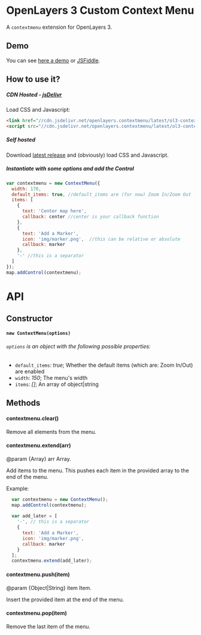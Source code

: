 # OpenLayers 3 Custom Context Menu
A `contextmenu` extension for OpenLayers 3.

## Demo
You can see [here a demo](http://rawgit.com/jonataswalker/ol3-contextmenu/master/examples/contextmenu.html) or [JSFiddle](http://jsfiddle.net/jonataswalker/ooxs1w5d/).

## How to use it?
##### CDN Hosted - [jsDelivr](http://www.jsdelivr.com/projects/openlayers.contextmenu)
Load CSS and Javascript:
```HTML
<link href="//cdn.jsdelivr.net/openlayers.contextmenu/latest/ol3-contextmenu.min.css"  rel="stylesheet">
<script src="//cdn.jsdelivr.net/openlayers.contextmenu/latest/ol3-contextmenu.js"></script>
```
##### Self hosted
Download [latest release](https://github.com/jonataswalker/ol3-contextmenu/releases/latest) and (obviously) load CSS and Javascript.

##### Instantiate with some options and add the Control
```javascript
var contextmenu = new ContextMenu({
  width: 170,
  default_items: true, //default_items are (for now) Zoom In/Zoom Out
  items: [
    {
      text: 'Center map here',
      callback: center //center is your callback function
    },
    {
      text: 'Add a Marker',
      icon: 'img/marker.png',  //this can be relative or absolute
      callback: marker
    },
    '-' //this is a separator
  ]
});
map.addControl(contextmenu);
```

# API

## Constructor

#### `new ContextMenu(options)`

###### `options` is an object with the following possible properties:
* `default_items`: *true*; Whether the default items (which are: Zoom In/Out) are enabled
* `width`: *150*; The menu's width
* `items`: *[]*; An array of object|string

## Methods

#### contextmenu.clear()

Remove all elements from the menu.

#### contextmenu.extend(arr)

@param {Array} arr Array.

Add items to the menu. This pushes each item in the provided array to the end of the menu.

Example:
```js
  var contextmenu = new ContextMenu();
  map.addControl(contextmenu);
  
  var add_later = [
    '-', // this is a separator
    {
      text: 'Add a Marker',
      icon: 'img/marker.png',
      callback: marker
    }
  ];
  contextmenu.extend(add_later);
```

#### contextmenu.push(item)

@param {Object|String} item Item.

Insert the provided item at the end of the menu.

#### contextmenu.pop(item)

Remove the last item of the menu.